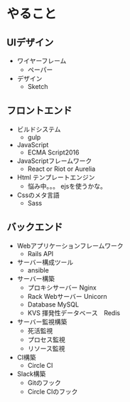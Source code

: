 # やること

## UIデザイン
* ワイヤーフレーム
	* ペーパー
* デザイン
	* Sketch

## フロントエンド
* ビルドシステム
	* gulp
* JavaScript
	* ECMA Script2016
* JavaScriptフレームワーク
	* React or Riot or Aurelia
* Html テンプレートエンジン
	* 悩み中。。。 ejsを使うかな。
* Cssのメタ言語
	* Sass

## バックエンド
* Webアプリケーションフレームワーク
	* Rails API
* サーバー構成ツール
	* ansible
* サーバー構築
	* プロキシサーバー Nginx
	* Rack Webサーバー Unicorn
	* Database MySQL
	* KVS 揮発性データベース　Redis
* サーバー監視構築
	* 死活監視
	* プロセス監視
	* リソース監視
* CI構築
	* Circle CI
* Slack構築
	* Gitのフック
	* Circle CIのフック
